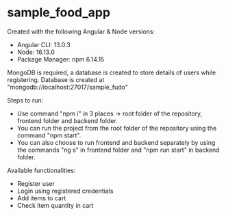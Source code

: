 # sample_food_app

Created with the following Angular & Node versions:
- Angular CLI: 13.0.3
- Node: 16.13.0
- Package Manager: npm 6.14.15

MongoDB is required, a database is created to store details of users while registering. Database is created at "mongodb://localhost:27017/sample_fudo"

Steps to run:
- Use command "npm i" in 3 places -> root folder of the repository, frontend folder and backend folder.
- You can run the project from the root folder of the repository using the command "npm start".
- You can also choose to run frontend and backend separately by using the commands "ng s" in frontend folder and "npm run start" in backend folder.

Available functionalities:
- Register user
- Login using registered credentials
- Add items to cart
- Check item quantity in cart
